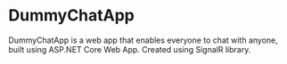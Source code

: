 ﻿# DummyChatApp
DummyChatApp is a web app that enables everyone to chat with anyone, built using ASP.NET Core Web App. Created using SignalR library. 
